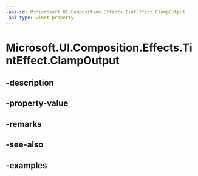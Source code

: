 ```yaml
---
-api-id: P:Microsoft.UI.Composition.Effects.TintEffect.ClampOutput
-api-type: winrt property
---
```


# Microsoft.UI.Composition.Effects.TintEffect.ClampOutput

<!--
public bool ClampOutput { get; set; }
-->


## -description

## -property-value

## -remarks

## -see-also

## -examples


